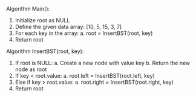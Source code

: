 Algorithm Main():
1. Initialize root as NULL
2. Define the given data array: [10, 5, 15, 3, 7]
3. For each key in the array:
a. root = InsertBST(root, key)
4. Return root

Algorithm InsertBST(root, key):
1. If root is NULL:
a. Create a new node with value key
b. Return the new node as root
2. If key < root.value:
a. root.left = InsertBST(root.left, key)
3. Else if key > root.value:
a. root.right = InsertBST(root.right, key)
4. Return root